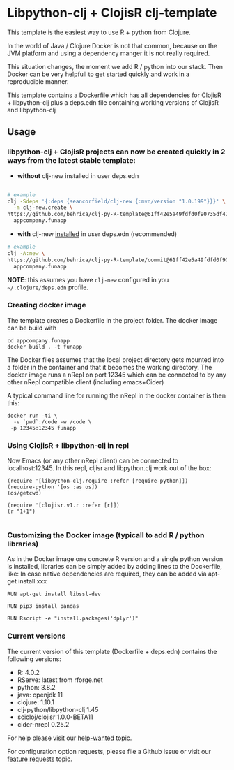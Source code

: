 # Libpython-clj + ClojisR  clj-template

This template is the easiest way to use R + python from Clojure.

In the world of Java / Clojure Docker is not that common, because on the JVM platform and using a dependency manger it is not really required.

This situation changes, the moment we add R / python into our stack.
Then Docker can be very helpfull to get started quickly and work in a reproducible manner.

This template contains a Dockerfile which has all dependencies for ClojisR + libpython-clj plus a deps.edn file containing working versions of ClojisR and libpython-clj




## Usage

### libpython-clj + ClojisR projects can now be created quickly in 2 ways from the latest stable template:


-   **without** clj-new installed in user deps.edn

```bash 

# example
clj -Sdeps '{:deps {seancorfield/clj-new {:mvn/version "1.0.199"}}}' \
  -m clj-new.create \
https://github.com/behrica/clj-py-R-template@61ff42e5a49fdfd0f90735df42abd30c87cd977b \
  appcompany.funapp
```

-    **with** clj-new [installed](https://github.com/seancorfield/clj-new) in user deps.edn (recommended)

```bash 
# example
clj -A:new \
https://github.com/behrica/clj-py-R-template/commit@61ff42e5a49fdfd0f90735df42abd30c87cd977b \
  appcompany.funapp
```

   **NOTE**: this assumes you have `clj-new` configured in you `~/.clojure/deps.edn`
   profile. 
   
### Creating docker image
The template creates a Dockerfile in the project folder.
The docker image can be build with

```
cd appcompany.funapp
docker build . -t funapp
```

The Docker files assumes that the local project directory gets mounted into a folder in the container and that it becomes the working directory. The docker image runs a nRepl on port 12345 which can be connected to by any other nRepl compatible client (including emacs+Cider)

A typical command line for running the nRepl in the docker container is then this:

```
docker run -ti \
  -v `pwd`:/code -w /code \
 -p 12345:12345 funapp
 ```
 ### Using ClojisR + libpython-clj in repl
 
 
 Now Emacs (or any other nRepl client) can be connected to localhost:12345.
 In this repl, cljisr and libpython.clj work out of the box:
 
 ```
(require '[libpython-clj.require :refer [require-python]])
(require-python '[os :as os])
(os/getcwd)

(require '[clojisr.v1.r :refer [r]])
(r "1+1")
         
 ```

### Customizing the Docker image (typicall to add R / python libraries)

As in the Docker image one concrete R version and a single python version is installed,
libraries can be simply added by adding lines to the Dockerfile, like:
In case native dependencies are required, they can be added via apt-get install xxx
```
RUN apt-get install libssl-dev

RUN pip3 install pandas

RUN Rscript -e "install.packages('dplyr')"

```

### Current versions

The current version of this template (Dockerfile + deps.edn) contains the following versions:
* R: 4.0.2
* RServe: latest from rforge.net
* python: 3.8.2
* java:  openjdk 11
* clojure: 1.10.1
* clj-python/libpython-clj 1.45
* scicloj/clojisr 1.0.0-BETA11
* cider-nrepl 0.25.2

For help please visit our [help-wanted](https://clojurians.zulipchat.com/#narrow/stream/215609-libpython-clj-dev/topic/help-wanted) topic.

For configuration option requests, please file a Github issue or visit our [feature requests]( https://clojurians.zulipchat.com/#narrow/stream/215609-libpython-clj-dev/topic/feature-requests) topic.  

